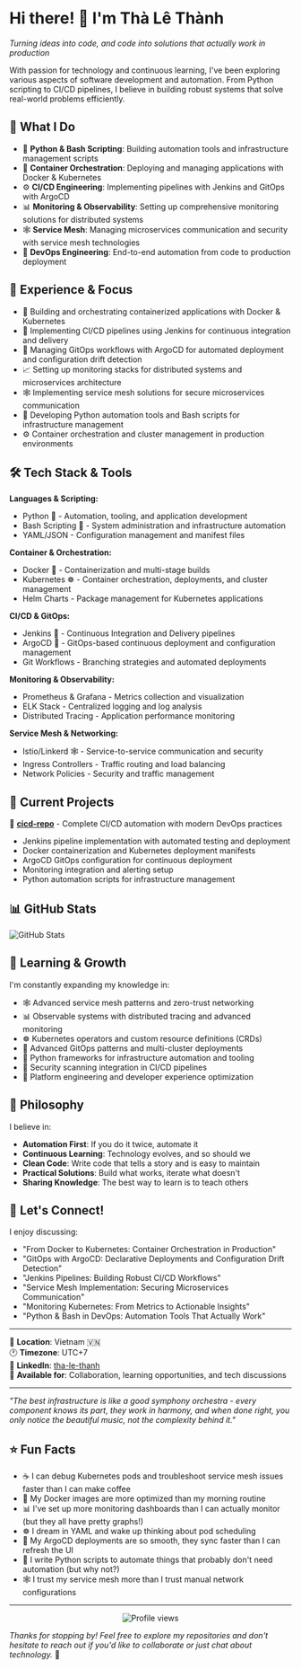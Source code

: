 # Hi there! 👋 I'm Thà Lê Thành

*Turning ideas into code, and code into solutions that actually work in production*

With passion for technology and continuous learning, I've been exploring various aspects of software development and automation. From Python scripting to CI/CD pipelines, I believe in building robust systems that solve real-world problems efficiently.

## 🚀 What I Do

- 🐍 **Python & Bash Scripting**: Building automation tools and infrastructure management scripts
- 🐳 **Container Orchestration**: Deploying and managing applications with Docker & Kubernetes
- ⚙️ **CI/CD Engineering**: Implementing pipelines with Jenkins and GitOps with ArgoCD
- 📊 **Monitoring & Observability**: Setting up comprehensive monitoring solutions for distributed systems
- 🕸️ **Service Mesh**: Managing microservices communication and security with service mesh technologies
- 🔧 **DevOps Engineering**: End-to-end automation from code to production deployment

## 💼 Experience & Focus

- 🐳 Building and orchestrating containerized applications with Docker & Kubernetes
- 🚀 Implementing CI/CD pipelines using Jenkins for continuous integration and delivery  
- 🔄 Managing GitOps workflows with ArgoCD for automated deployment and configuration drift detection
- 📈 Setting up monitoring stacks for distributed systems and microservices architecture
- 🕸️ Implementing service mesh solutions for secure microservices communication
- 🐍 Developing Python automation tools and Bash scripts for infrastructure management
- ⚙️ Container orchestration and cluster management in production environments

## 🛠️ Tech Stack & Tools

**Languages & Scripting:**
- Python 🐍 - Automation, tooling, and application development
- Bash Scripting 🔧 - System administration and infrastructure automation
- YAML/JSON - Configuration management and manifest files

**Container & Orchestration:**
- Docker 🐳 - Containerization and multi-stage builds
- Kubernetes ☸️ - Container orchestration, deployments, and cluster management
- Helm Charts - Package management for Kubernetes applications

**CI/CD & GitOps:**
- Jenkins 🔨 - Continuous Integration and Delivery pipelines
- ArgoCD 🔄 - GitOps-based continuous deployment and configuration management
- Git Workflows - Branching strategies and automated deployments

**Monitoring & Observability:**
- Prometheus & Grafana - Metrics collection and visualization
- ELK Stack - Centralized logging and log analysis
- Distributed Tracing - Application performance monitoring

**Service Mesh & Networking:**
- Istio/Linkerd 🕸️ - Service-to-service communication and security
- Ingress Controllers - Traffic routing and load balancing
- Network Policies - Security and traffic management

## 🎯 Current Projects

🔨 **[cicd-repo](https://github.com/tnubeo1111/cicd-repo)** - Complete CI/CD automation with modern DevOps practices
- Jenkins pipeline implementation with automated testing and deployment
- Docker containerization and Kubernetes deployment manifests
- ArgoCD GitOps configuration for continuous deployment
- Monitoring integration and alerting setup
- Python automation scripts for infrastructure management

## 📊 GitHub Stats

![GitHub Stats](https://github-readme-stats.vercel.app/api?username=tnubeo1111&show_icons=true&theme=default)

## 🌱 Learning & Growth

I'm constantly expanding my knowledge in:
- 🕸️ Advanced service mesh patterns and zero-trust networking
- 📊 Observable systems with distributed tracing and advanced monitoring
- ☸️ Kubernetes operators and custom resource definitions (CRDs)
- 🔄 Advanced GitOps patterns and multi-cluster deployments
- 🐍 Python frameworks for infrastructure automation and tooling
- 🔐 Security scanning integration in CI/CD pipelines
- 🚀 Platform engineering and developer experience optimization

## 💭 Philosophy

I believe in:
- **Automation First**: If you do it twice, automate it
- **Continuous Learning**: Technology evolves, and so should we
- **Clean Code**: Write code that tells a story and is easy to maintain
- **Practical Solutions**: Build what works, iterate what doesn't
- **Sharing Knowledge**: The best way to learn is to teach others

## 🎤 Let's Connect!

I enjoy discussing:
- "From Docker to Kubernetes: Container Orchestration in Production"
- "GitOps with ArgoCD: Declarative Deployments and Configuration Drift Detection"
- "Jenkins Pipelines: Building Robust CI/CD Workflows"
- "Service Mesh Implementation: Securing Microservices Communication"
- "Monitoring Kubernetes: From Metrics to Actionable Insights"
- "Python & Bash in DevOps: Automation Tools That Actually Work"

---

📍 **Location**: Vietnam 🇻🇳  
🕐 **Timezone**: UTC+7  
💼 **LinkedIn**: [tha-le-thanh](https://www.linkedin.com/in/tha-le-thanh-0a82a318a/)  
📧 **Available for**: Collaboration, learning opportunities, and tech discussions

---

*"The best infrastructure is like a good symphony orchestra - every component knows its part, they work in harmony, and when done right, you only notice the beautiful music, not the complexity behind it."*

## ⭐ Fun Facts

- ☕ I can debug Kubernetes pods and troubleshoot service mesh issues faster than I can make coffee
- 🐳 My Docker images are more optimized than my morning routine
- 📊 I've set up more monitoring dashboards than I can actually monitor (but they all have pretty graphs!)
- ☸️ I dream in YAML and wake up thinking about pod scheduling
- 🔄 My ArgoCD deployments are so smooth, they sync faster than I can refresh the UI
- 🐍 I write Python scripts to automate things that probably don't need automation (but why not?)
- 🕸️ I trust my service mesh more than I trust manual network configurations

---

<p align="center">
  <img src="https://komarev.com/ghpvc/?username=tnubeo1111&color=blue" alt="Profile views" />
</p>

*Thanks for stopping by! Feel free to explore my repositories and don't hesitate to reach out if you'd like to collaborate or just chat about technology.* 🚀
